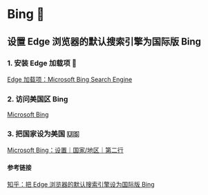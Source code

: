 # Bing 🤖

## 设置 Edge 浏览器的默认搜索引擎为国际版 Bing

### 1. 安装 Edge 加载项 🧩

[Edge 加载项：Microsoft Bing Search Engine](https://microsoftedge.microsoft.com/addons/detail/microsoft-bing-search-eng/acgiggmcehhbhfnedfkcgenplgkjddef)

### 2. 访问美国区 Bing

[Microsoft Bing](https://www.bing.com/?mkt=en-us)

### 3. 把国家设为美国 🇺🇸

[Microsoft Bing：设置｜国家/地区｜第二行](https://www.bing.com/account/general#region-section)

#### 参考链接

[知乎：把 Edge 浏览器的默认搜索引擎设为国际版 Bing](https://zhuanlan.zhihu.com/p/610841720)
